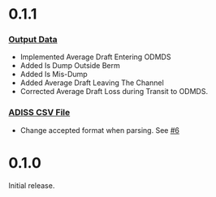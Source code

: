 # 0.1.1
### [Output Data](OutputData.md)
- Implemented Average Draft Entering ODMDS
- Added Is Dump Outside Berm
- Added Is Mis-Dump
- Added Average Draft Leaving The Channel
- Corrected Average Draft Loss during Transit to ODMDS.

### [ADISS CSV File](AddisCsvFile.md)
- Change accepted format when parsing. See [#6](https://github.com/gojanpaolo/AdissParser/issues/6)

# 0.1.0
Initial release.